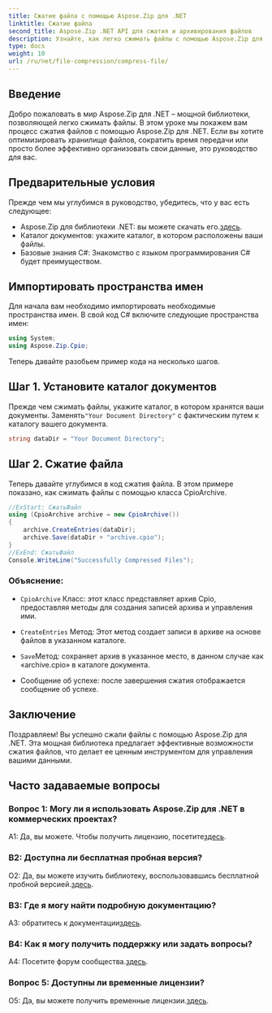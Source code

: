 ```yaml
---
title: Сжатие файла с помощью Aspose.Zip для .NET
linktitle: Сжатие файла
second_title: Aspose.Zip .NET API для сжатия и архивирования файлов
description: Узнайте, как легко сжимать файлы с помощью Aspose.Zip для .NET. Следуйте нашему пошаговому руководству для эффективного управления файлами.
type: docs
weight: 10
url: /ru/net/file-compression/compress-file/
---
```

## Введение

Добро пожаловать в мир Aspose.Zip для .NET – мощной библиотеки, позволяющей легко сжимать файлы. В этом уроке мы покажем вам процесс сжатия файлов с помощью Aspose.Zip для .NET. Если вы хотите оптимизировать хранилище файлов, сократить время передачи или просто более эффективно организовать свои данные, это руководство для вас.

## Предварительные условия

Прежде чем мы углубимся в руководство, убедитесь, что у вас есть следующее:

-  Aspose.Zip для библиотеки .NET: вы можете скачать его.[здесь](https://releases.aspose.com/zip/net/).
- Каталог документов: укажите каталог, в котором расположены ваши файлы.
- Базовые знания C#: Знакомство с языком программирования C# будет преимуществом.

## Импортировать пространства имен

Для начала вам необходимо импортировать необходимые пространства имен. В свой код C# включите следующие пространства имен:

```csharp
using System;
using Aspose.Zip.Cpio;
```

Теперь давайте разобьем пример кода на несколько шагов.

## Шаг 1. Установите каталог документов

 Прежде чем сжимать файлы, укажите каталог, в котором хранятся ваши документы. Заменять`"Your Document Directory"` с фактическим путем к каталогу вашего документа.

```csharp
string dataDir = "Your Document Directory";
```

## Шаг 2. Сжатие файла

Теперь давайте углубимся в код сжатия файла. В этом примере показано, как сжимать файлы с помощью класса CpioArchive.

```csharp
//ExStart: СжатьФайл
using (CpioArchive archive = new CpioArchive())
{
    archive.CreateEntries(dataDir);
    archive.Save(dataDir + "archive.cpio");
}
//ExEnd: СжатьФайл
Console.WriteLine("Successfully Compressed Files");
```

### Объяснение:

- `CpioArchive` Класс: этот класс представляет архив Cpio, предоставляя методы для создания записей архива и управления ими.

- `CreateEntries` Метод: Этот метод создает записи в архиве на основе файлов в указанном каталоге.

- `Save`Метод: сохраняет архив в указанное место, в данном случае как «archive.cpio» в каталоге документа.

- Сообщение об успехе: после завершения сжатия отображается сообщение об успехе.

## Заключение

Поздравляем! Вы успешно сжали файлы с помощью Aspose.Zip для .NET. Эта мощная библиотека предлагает эффективные возможности сжатия файлов, что делает ее ценным инструментом для управления вашими данными.

## Часто задаваемые вопросы

### Вопрос 1: Могу ли я использовать Aspose.Zip для .NET в коммерческих проектах?

 А1: Да, вы можете. Чтобы получить лицензию, посетите[здесь](https://purchase.aspose.com/buy).

### В2: Доступна ли бесплатная пробная версия?

 О2: Да, вы можете изучить библиотеку, воспользовавшись бесплатной пробной версией.[здесь](https://releases.aspose.com/).

### В3: Где я могу найти подробную документацию?

 A3: обратитесь к документации[здесь](https://reference.aspose.com/zip/net/).

### В4: Как я могу получить поддержку или задать вопросы?

 A4: Посетите форум сообщества.[здесь](https://forum.aspose.com/c/zip/37).

### Вопрос 5: Доступны ли временные лицензии?

 О5: Да, вы можете получить временные лицензии.[здесь](https://purchase.aspose.com/temporary-license/).